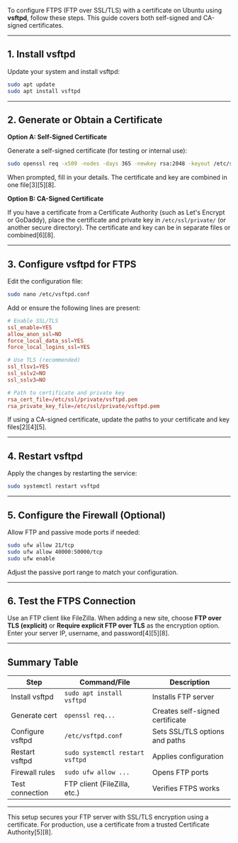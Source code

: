 To configure FTPS (FTP over SSL/TLS) with a certificate on Ubuntu using **vsftpd**, follow these steps. This guide covers both self-signed and CA-signed certificates.

---

## 1. Install vsftpd

Update your system and install vsftpd:

```bash
sudo apt update
sudo apt install vsftpd
```

---

## 2. Generate or Obtain a Certificate

**Option A: Self-Signed Certificate**

Generate a self-signed certificate (for testing or internal use):

```bash
sudo openssl req -x509 -nodes -days 365 -newkey rsa:2048 -keyout /etc/ssl/private/vsftpd.pem -out /etc/ssl/private/vsftpd.pem
```
When prompted, fill in your details. The certificate and key are combined in one file[3][5][8].

**Option B: CA-Signed Certificate**

If you have a certificate from a Certificate Authority (such as Let's Encrypt or GoDaddy), place the certificate and private key in `/etc/ssl/private/` (or another secure directory). The certificate and key can be in separate files or combined[6][8].

---

## 3. Configure vsftpd for FTPS

Edit the configuration file:

```bash
sudo nano /etc/vsftpd.conf
```

Add or ensure the following lines are present:

```conf
# Enable SSL/TLS
ssl_enable=YES
allow_anon_ssl=NO
force_local_data_ssl=YES
force_local_logins_ssl=YES

# Use TLS (recommended)
ssl_tlsv1=YES
ssl_sslv2=NO
ssl_sslv3=NO

# Path to certificate and private key
rsa_cert_file=/etc/ssl/private/vsftpd.pem
rsa_private_key_file=/etc/ssl/private/vsftpd.pem
```
If using a CA-signed certificate, update the paths to your certificate and key files[2][4][5].

---

## 4. Restart vsftpd

Apply the changes by restarting the service:

```bash
sudo systemctl restart vsftpd
```

---

## 5. Configure the Firewall (Optional)

Allow FTP and passive mode ports if needed:

```bash
sudo ufw allow 21/tcp
sudo ufw allow 40000:50000/tcp
sudo ufw enable
```
Adjust the passive port range to match your configuration.

---

## 6. Test the FTPS Connection

Use an FTP client like FileZilla. When adding a new site, choose **FTP over TLS (explicit)** or **Require explicit FTP over TLS** as the encryption option. Enter your server IP, username, and password[4][5][8].

---

## Summary Table

| Step                | Command/File                        | Description                        |
|---------------------|-------------------------------------|------------------------------------|
| Install vsftpd      | `sudo apt install vsftpd`           | Installs FTP server                |
| Generate cert       | `openssl req...`                    | Creates self-signed certificate    |
| Configure vsftpd    | `/etc/vsftpd.conf`                  | Sets SSL/TLS options and paths     |
| Restart vsftpd      | `sudo systemctl restart vsftpd`     | Applies configuration              |
| Firewall rules      | `sudo ufw allow ...`                | Opens FTP ports                    |
| Test connection     | FTP client (FileZilla, etc.)        | Verifies FTPS works                |

---

This setup secures your FTP server with SSL/TLS encryption using a certificate. For production, use a certificate from a trusted Certificate Authority[5][8].
